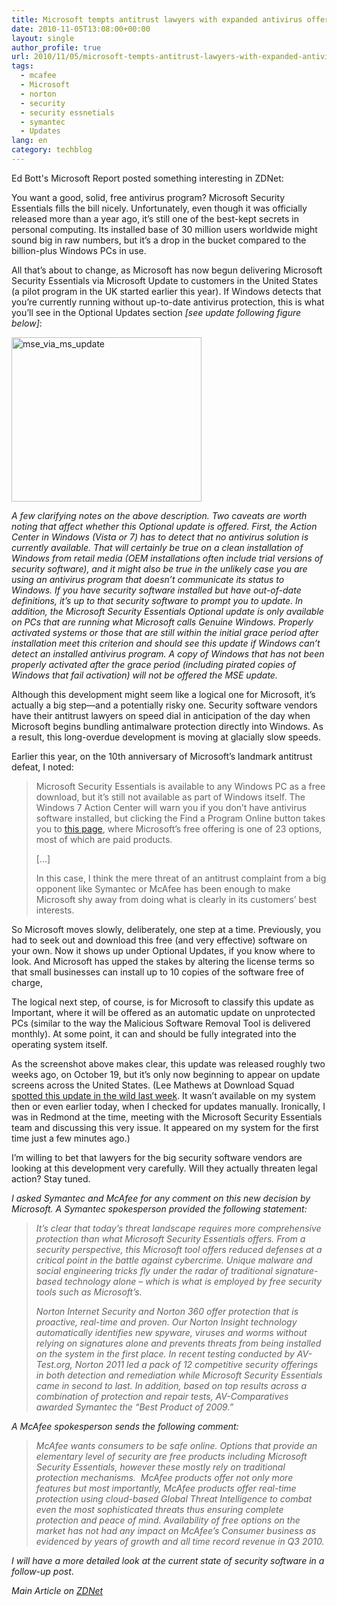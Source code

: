 ```yaml
---
title: Microsoft tempts antitrust lawyers with expanded antivirus offering
date: 2010-11-05T13:08:00+00:00
layout: single
author_profile: true
url: 2010/11/05/microsoft-tempts-antitrust-lawyers-with-expanded-antivirus-offering/
tags:
  - mcafee
  - Microsoft
  - norton
  - security
  - security essnetials
  - symantec
  - Updates
lang: en
category: techblog
---
```

Ed Bott's Microsoft Report posted something interesting in ZDNet:

You want a good, solid, free antivirus program? Microsoft Security Essentials fills the bill nicely. Unfortunately, even though it was officially released more than a year ago, it’s still one of the best-kept secrets in personal computing. Its installed base of 30 million users worldwide might sound big in raw numbers, but it’s a drop in the bucket compared to the billion-plus Windows PCs in use.

All that’s about to change, as Microsoft has now begun delivering Microsoft Security Essentials via Microsoft Update to customers in the United States (a pilot program in the UK started earlier this year). If Windows detects that you’re currently running without up-to-date antivirus protection, this is what you’ll see in the Optional Updates section _[see update following figure below]_:

[<img title="mse_via_ms_update" border="0" alt="mse_via_ms_update" src="http://lh6.ggpht.com/_vaUVXcmC3OI/TNP61-DLAfI/AAAAAAAADCo/NyOLGQyrolU/mse_via_ms_update_thumb%5B2%5D.png?imgmax=800" width="304" height="263" />](http://lh4.ggpht.com/_vaUVXcmC3OI/TNP6zONwnlI/AAAAAAAADCk/BC0yDaA9NUk/s1600-h/mse_via_ms_update%5B4%5D.png)

_A few clarifying notes on the above description. Two caveats are worth noting that affect whether this Optional update is offered. First, the Action Center in Windows (Vista or 7) has to detect that no antivirus solution is currently available. That will certainly be true on a clean installation of Windows from retail media (OEM installations often include trial versions of security software), and it might also be true in the unlikely case you are using an antivirus program that doesn’t communicate its status to Windows. If you have security software installed but have out-of-date definitions, it’s up to that security software to prompt you to update. In addition, the Microsoft Security Essentials Optional update is only available on PCs that are running what Microsoft calls Genuine Windows. Properly activated systems or those that are still within the initial grace period after installation meet this criterion and should see this update if Windows can’t detect an installed antivirus program. A copy of Windows that has not been properly activated after the grace period (including pirated copies of Windows that fail activation) will not be offered the MSE update._

Although this development might seem like a logical one for Microsoft, it’s actually a big step—and a potentially risky one. Security software vendors have their antitrust lawyers on speed dial in anticipation of the day when Microsoft begins bundling antimalware protection directly into Windows. As a result, this long-overdue development is moving at glacially slow speeds.

Earlier this year, on the 10th anniversary of Microsoft’s landmark antitrust defeat, I noted:

> Microsoft Security Essentials is available to any Windows PC as a free download, but it’s still not available as part of Windows itself. The Windows 7 Action Center will warn you if you don’t have antivirus software installed, but clicking the Find a Program Online button takes you to [this page](http://www.microsoft.com/windows/antivirus-partners/windows-7.aspx), where Microsoft’s free offering is one of 23 options, most of which are paid products.
> 
> […]
> 
> In this case, I think the mere threat of an antitrust complaint from a big opponent like Symantec or McAfee has been enough to make Microsoft shy away from doing what is clearly in its customers’ best interests.

So Microsoft moves slowly, deliberately, one step at a time. Previously, you had to seek out and download this free (and very effective) software on your own. Now it shows up under Optional Updates, if you know where to look. And Microsoft has upped the stakes by altering the license terms so that small businesses can install up to 10 copies of the software free of charge,

The logical next step, of course, is for Microsoft to classify this update as Important, where it will be offered as an automatic update on unprotected PCs (similar to the way the Malicious Software Removal Tool is delivered monthly). At some point, it can and should be fully integrated into the operating system itself.

As the screenshot above makes clear, this update was released roughly two weeks ago, on October 19, but it’s only now beginning to appear on update screens across the United States. (Lee Mathews at Download Squad [spotted this update in the wild last week](http://www.downloadsquad.com/2010/10/27/microsoft-security-essentials-now-offered-via-windows-update/). It wasn’t available on my system then or even earlier today, when I checked for updates manually. Ironically, I was in Redmond at the time, meeting with the Microsoft Security Essentials team and discussing this very issue. It appeared on my system for the first time just a few minutes ago.)

I’m willing to bet that lawyers for the big security software vendors are looking at this development very carefully. Will they actually threaten legal action? Stay tuned.

_I asked Symantec and McAfee for any comment on this new decision by Microsoft. A Symantec spokesperson provided the following statement:_

> _It’s clear that today’s threat landscape requires more comprehensive protection than what Microsoft Security Essentials offers. From a security perspective, this Microsoft tool offers reduced defenses at a critical point in the battle against cybercrime. Unique malware and social engineering tricks fly under the radar of traditional signature-based technology alone – which is what is employed by free security tools such as Microsoft’s._
> 
> _Norton Internet Security and Norton 360 offer protection that is proactive, real-time and proven. Our Norton Insight technology automatically identifies new spyware, viruses and worms without relying on signatures alone and prevents threats from being installed on the system in the first place. In recent testing conducted by AV-Test.org, Norton 2011 led a pack of 12 competitive security offerings in both detection and remediation while Microsoft Security Essentials came in second to last. In addition, based on top results across a combination of protection and repair tests, AV-Comparatives awarded Symantec the “Best Product of 2009.”_

_A McAfee spokesperson sends the following comment:_

> _McAfee wants consumers to be safe online. Options that provide an elementary level of security are free products including Microsoft Security Essentials, however these mostly rely on traditional protection mechanisms.  McAfee products offer not only more features but most importantly, McAfee products offer real-time protection using cloud-based Global Threat Intelligence to combat even the most sophisticated threats thus ensuring complete protection and peace of mind. Availability of free options on the market has not had any impact on McAfee’s Consumer business as evidenced by years of growth and all time record revenue in Q3 2010._

_I will have a more detailed look at the current state of security software in a follow-up post_.

_Main Article on_ <a href="http://www.zdnet.com/blog/bott/microsoft-tempts-antitrust-lawyers-with-expanded-antivirus-offering/2552" target="_blank"><em>ZDNet</em></a>